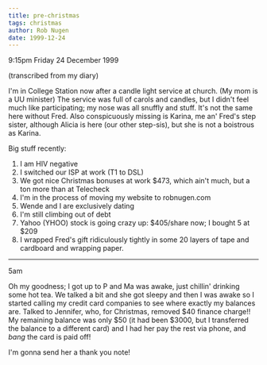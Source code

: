 ```yaml
---
title: pre-christmas
tags: christmas
author: Rob Nugen
date: 1999-12-24
---
```


<p class=date>9:15pm Friday 24 December 1999</p>
<p class=note>(transcribed from my diary)</p>

I'm in College Station now after a candle light service at church.  (My
mom is a UU minister)  The service was full of carols and candles, but I
didn't feel much like participating; my nose was all snuffly and stuff. 
It's not the same here without Fred.  Also conspicuously missing is
Karina, me an' Fred's step sister, although Alicia is here (our other
step-sis), but she is not a boistrous as Karina.

Big stuff recently:

1) I am HIV negative
2) I switched our ISP at work (T1 to DSL)
3) We got nice Christmas bonuses at work $473, which ain't much, 
   but a ton more than at Telecheck
4) I'm in the process of moving my website to robnugen.com
5) Wende and I are exclusively dating
6) I'm still climbing out of debt
7) Yahoo (YHOO) stock is going crazy up: $405/share now; 
   I bought 5 at $209
8) I wrapped Fred's gift ridiculously tightly in some 20 layers 
   of tape and cardboard and wrapping paper.


-----------

<p class=date>5am</p>

Oh my goodness; I got up to P and Ma was awake, just chillin' drinking
some hot tea.  We talked a bit and she got sleepy and then I was awake
so I started calling my credit card companies to see where exactly my
balances are.  Talked to Jennifer, who, for Christmas, removed $40
finance charge!!  My remaining balance was only $50 (it had been $3000,
but I transferred the balance to a different card) and I had her pay the
rest via phone, and <em>bang</em> the card is paid off!

I'm gonna send her a thank you note!

